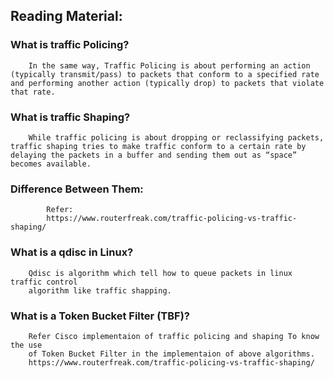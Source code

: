 ## Reading Material:

### What is traffic Policing?

        In the same way, Traffic Policing is about performing an action (typically transmit/pass) to packets that conform to a specified rate and performing another action (typically drop) to packets that violate that rate.


### What is traffic Shaping?

        While traffic policing is about dropping or reclassifying packets, traffic shaping tries to make traffic conform to a certain rate by delaying the packets in a buffer and sending them out as “space” becomes available.

### Difference Between Them:

            Refer:
            https://www.routerfreak.com/traffic-policing-vs-traffic-shaping/


### What is a qdisc in Linux?

        Qdisc is algorithm which tell how to queue packets in linux traffic control 
        algorithm like traffic shapping.


### What is a Token Bucket Filter (TBF)?

        Refer Cisco implementaion of traffic policing and shaping To know the use 
        of Token Bucket Filter in the implementaion of above algorithms.
        https://www.routerfreak.com/traffic-policing-vs-traffic-shaping/

